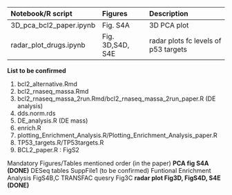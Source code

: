 | Notebook/R script         | Figures       | Description         |
|:----------------------------|:-----------------|:-------------------------------------|
| 3D_pca_bcl2_paper.ipynb     | Fig. S4A         |  3D PCA plot                         |
| radar_plot_drugs.ipynb      | Fig. 3D,S4D, S4E |  radar plots fc levels of p53 targets|





**List to be confirmed** 
1. bcl2_alternative.Rmd
2. bcl2_rnaseq_massa.Rmd
3. bcl2_rnaseq_massa_2run.Rmd/bcl2_rnaseq_massa_2run_paper.R (DE analysis)
4. dds.norm.rds
5. DE_analysis.R (DE mass)
6. enrich.R
7. plotting_Enrichment_Analysis.R/Plotting_Enrichment_Analysis_paper.R
8. TP53_targets.R/TP53targets.R
9. BCL2_paper.R : FigS2



Mandatory Figures/Tables
mentioned order (in the paper)
 **PCA fig S4A (DONE)**
 DESeq tables SuppFile1 (to be confirmed)
 Funtional Enrichment Analysis FigS4B,C
 TRANSFAC quesry Fig3C
 **radar plot Fig3D, FigS4D, S4E (DONE)**
 



